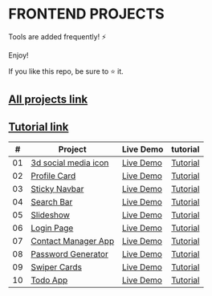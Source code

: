 # FRONTEND PROJECTS 

Tools are added frequently! ⚡

Enjoy!

If you like this repo, be sure to ⭐ it.

## [All projects link](https://frontendprojects.netlify.app/) 

## [Tutorial link](https://codingbatch.gumroad.com/l/frontendprojects)

|  #  | Project | Live Demo | tutorial
| --- | ------------------------------------------------ | --------------------  | ------------- |
| 01  | [3d social media icon](https://github.com/smthari/Frontend-Projects/tree/master/3d%20social%20media%20icons)| [Live Demo](https://3d-social-media-icons.netlify.app/)| [Tutorial](https://codingbatch.gumroad.com/l/frontendprojects)|
| 02  | [Profile Card](https://github.com/smthari/Frontend-Projects/tree/master/Animated%20profile%20card)| [Live Demo](https://profile-card-animation.netlify.app/)| [Tutorial](https://codingbatch.gumroad.com/l/frontendprojects) |
| 03  | [Sticky Navbar](https://github.com/smthari/Frontend-Projects/tree/master/Responsive%20sticky%20navbar)| [Live Demo](https://responsive-sticky-navbar.netlify.app/)| [Tutorial](https://codingbatch.gumroad.com/l/frontendprojects)
| 04  | [Search Bar](https://github.com/smthari/Frontend-Projects/tree/master/Search%20bar%20animation)| [Live Demo](https://animated-searchbar.netlify.app/)| [Tutorial](https://codingbatch.gumroad.com/l/frontendprojects)
| 05  | [Slideshow](https://github.com/smthari/Frontend-Projects/tree/master/Slideshow)| [Live Demo](https://slideshow-animation.netlify.app/)| [Tutorial](https://codingbatch.gumroad.com/l/frontendprojects)
| 06  | [Login Page](https://github.com/smthari/Frontend-Projects/tree/master/Responsive%20login%20form)| [Live Demo](https://responsive-login-page.netlify.app/)| [Tutorial](https://codingbatch.gumroad.com/l/frontendprojects)
| 07  | [Contact Manager App](https://github.com/smthari/Frontend-Projects/tree/master/Contact%20manager%20app)| [Live Demo](https://contact-manager-javascript.netlify.app/)| [Tutorial](https://codingbatch.gumroad.com/l/frontendprojects)
| 08  | [Password Generator](https://github.com/smthari/Frontend-Projects/tree/master/Password%20generator%20system)| [Live Demo](https://password-generator-system.netlify.app/)| [Tutorial](https://codingbatch.gumroad.com/l/frontendprojects)
| 09  | [Swiper Cards](https://github.com/smthari/Frontend-Projects/tree/master/Swiper%20cards)| [Live Demo](https://swiper-card.netlify.app/)| [Tutorial](https://codingbatch.gumroad.com/l/frontendprojects)
| 10  | [Todo App](https://github.com/smthari/Frontend-Projects/tree/master/Todo-app)| [Live Demo](https://responsive-todoapp.netlify.app/)| [Tutorial](https://codingbatch.gumroad.com/l/frontendprojects)

